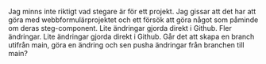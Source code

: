 Jag minns inte riktigt vad stegare är för ett projekt.
Jag gissar att det har att göra med webbformulärprojektet
och ett försök att göra något som påminde om deras steg-component.
Lite ändringar gjorda direkt i Github. Fler ändringar.
Lite ändringar gjorda direkt i Github.
Går det att skapa en branch utifrån main, göra en ändring och sen pusha ändringar från branchen till main?
